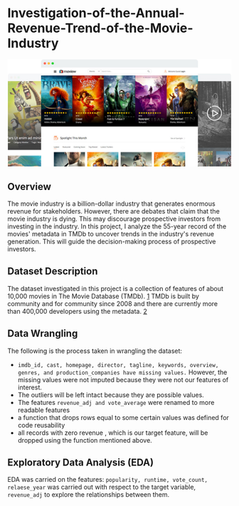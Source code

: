 # Investigation-of-the-Annual-Revenue-Trend-of-the-Movie-Industry

<img src="movie.png" alt="movies pic" style="max-width: 100%;">

## Overview
The movie industry is a billion-dollar industry that generates enormous revenue for stakeholders. However, there are debates that claim that the movie industry is dying. This may discourage prospective investors from investing in the industry.
In this project, I analyze the 55-year record of the movies' metadata in TMDb to uncover trends in the industry's revenue generation. This will guide the decision-making process of prospective investors.

## Dataset Description
The dataset investigated in this project is a collection of features of about 10,000 movies in The Movie Database (TMDb). [1](https://docs.google.com/document/d/e/2PACX-1vTlVmknRRnfy_4eTrjw5hYGaiQim5ctr9naaRd4V9du2B5bxpd8FEH3KtDgp8qVekw7Cj1GLk1IXdZi/pub?embedded=True) TMDb is built by community and for community since 2008 and there are currently more than 400,000 developers using the metadata. [2](https://www.themoviedb.org/about)

## Data Wrangling
The following is the process taken in wrangling the dataset:
- `imdb_id, cast, homepage, director, tagline, keywords, overview, genres, and production_companies have missing values.` However, the missing values were not imputed because they were not our features of interest.
- The outliers will be left intact because they are possible values.
- The features `revenue_adj and vote_average` were renamed to more readable features
- a function that drops rows equal to some certain values was defined for code reusability
- all records with zero revenue , which is our target feature, will be dropped using the function mentioned above.

## Exploratory Data Analysis (EDA)
EDA was carried on the features: `popularity, runtime, vote_count, relaese_year` was carried out with respect to the target variable, `revenue_adj` to explore the relationships between them.
